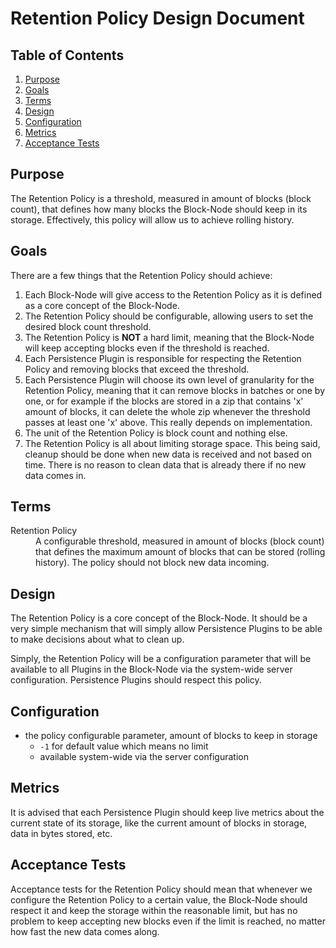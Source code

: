 # Retention Policy Design Document

## Table of Contents

1. [Purpose](#purpose)
2. [Goals](#goals)
3. [Terms](#terms)
4. [Design](#design)
5. [Configuration](#configuration)
6. [Metrics](#metrics)
7. [Acceptance Tests](#acceptance-tests)

## Purpose

The Retention Policy is a threshold, measured in amount of blocks (block count),
that defines how many blocks the Block-Node should keep in its storage.
Effectively, this policy will allow us to achieve rolling history.

## Goals

There are a few things that the Retention Policy should achieve:
1. Each Block-Node will give access to the Retention Policy as it is defined as
a core concept of the Block-Node.
2. The Retention Policy should be configurable, allowing users to set the
desired block count threshold.
3. The Retention Policy is **NOT** a hard limit, meaning that the Block-Node
will keep accepting blocks even if the threshold is reached.
4. Each Persistence Plugin is responsible for respecting the Retention
Policy and removing blocks that exceed the threshold.
5. Each Persistence Plugin will choose its own level of granularity
for the Retention Policy, meaning that it can remove blocks in batches or
one by one, or for example if the blocks are stored in a zip that contains
'x' amount of blocks, it can delete the whole zip whenever the threshold
passes at least one 'x' above. This really depends on implementation.
6. The unit of the Retention Policy is block count and nothing else.
7. The Retention Policy is all about limiting storage space. This being said,
cleanup should be done when new data is received and not based on time. There
is no reason to clean data that is already there if no new data comes in.

## Terms

<dl>
  <dt>Retention Policy</dt>
  <dd>A configurable threshold, measured in amount of blocks (block count) that
      defines the maximum amount of blocks that can be stored (rolling history).
      The policy should not block new data incoming.</dd>
</dl>

## Design

The Retention Policy is a core concept of the Block-Node. It should be a very
simple mechanism that will simply allow Persistence Plugins to be able to make
decisions about what to clean up.

Simply, the Retention Policy will be a configuration parameter that will be
available to all Plugins in the Block-Node via the system-wide server
configuration. Persistence Plugins should respect this policy.

## Configuration

- the policy configurable parameter, amount of blocks to keep in storage
  - `-1` for default value which means no limit
  - available system-wide via the server configuration

## Metrics

It is advised that each Persistence Plugin should keep live metrics about the
current state of its storage, like the current amount of blocks in storage,
data in bytes stored, etc.

## Acceptance Tests

Acceptance tests for the Retention Policy should mean that whenever we configure
the Retention Policy to a certain value, the Block-Node should respect it and
keep the storage within the reasonable limit, but has no problem to keep
accepting new blocks even if the limit is reached, no matter how fast the new
data comes along.
